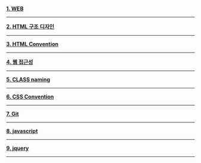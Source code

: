 

**[1. WEB](https://github.com/dabin-lee/ddbb/tree/master/WEB_develop)**

---

**[2. HTML 구조 디자인 ](https://github.com/dabin-lee/ddbb/tree/master/html_design)**

---

**[3. HTML Convention ](https://github.com/dabin-lee/ddbb/tree/master/HTML_Convention)**

---

**[4. 웹 접근성 ](https://github.com/dabin-lee/ddbb/tree/master/Web_accessibility)**

---

**[5. CLASS naming ](https://github.com/dabin-lee/ddbb/tree/master/CSS_metodologia)**

---

**[6. CSS Convention](https://github.com/dabin-lee/ddbb/tree/master/CSS_Convention)**

---
**[7. Git ](https://github.com/dabin-lee/ddbb/tree/master/Git)**

---
**[8. javascript ](https://github.com/dabin-lee/ddbb/tree/master/Javascript_)**

---
**[9. jquery ](https://github.com/dabin-lee/ddbb/tree/master/jQuery)**

---

